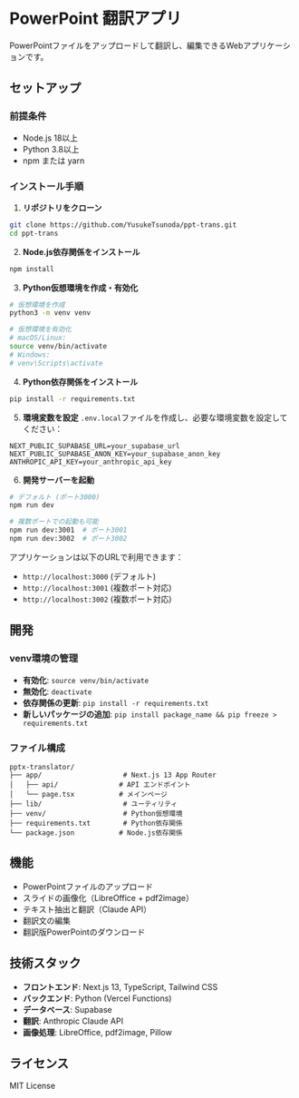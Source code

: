 # PowerPoint 翻訳アプリ

PowerPointファイルをアップロードして翻訳し、編集できるWebアプリケーションです。

## セットアップ

### 前提条件

- Node.js 18以上
- Python 3.8以上
- npm または yarn

### インストール手順

1. **リポジトリをクローン**
```bash
git clone https://github.com/YusukeTsunoda/ppt-trans.git
cd ppt-trans
```

2. **Node.js依存関係をインストール**
```bash
npm install
```

3. **Python仮想環境を作成・有効化**
```bash
# 仮想環境を作成
python3 -m venv venv

# 仮想環境を有効化
# macOS/Linux:
source venv/bin/activate
# Windows:
# venv\Scripts\activate
```

4. **Python依存関係をインストール**
```bash
pip install -r requirements.txt
```

5. **環境変数を設定**
`.env.local`ファイルを作成し、必要な環境変数を設定してください：
```env
NEXT_PUBLIC_SUPABASE_URL=your_supabase_url
NEXT_PUBLIC_SUPABASE_ANON_KEY=your_supabase_anon_key
ANTHROPIC_API_KEY=your_anthropic_api_key
```

6. **開発サーバーを起動**
```bash
# デフォルト (ポート3000)
npm run dev

# 複数ポートでの起動も可能
npm run dev:3001  # ポート3001
npm run dev:3002  # ポート3002
```

アプリケーションは以下のURLで利用できます：
- `http://localhost:3000` (デフォルト)
- `http://localhost:3001` (複数ポート対応)
- `http://localhost:3002` (複数ポート対応)

## 開発

### venv環境の管理

- **有効化**: `source venv/bin/activate`
- **無効化**: `deactivate`
- **依存関係の更新**: `pip install -r requirements.txt`
- **新しいパッケージの追加**: `pip install package_name && pip freeze > requirements.txt`

### ファイル構成

```
pptx-translator/
├── app/                    # Next.js 13 App Router
│   ├── api/               # API エンドポイント
│   └── page.tsx           # メインページ
├── lib/                    # ユーティリティ
├── venv/                   # Python仮想環境
├── requirements.txt        # Python依存関係
└── package.json           # Node.js依存関係
```

## 機能

- PowerPointファイルのアップロード
- スライドの画像化（LibreOffice + pdf2image）
- テキスト抽出と翻訳（Claude API）
- 翻訳文の編集
- 翻訳版PowerPointのダウンロード

## 技術スタック

- **フロントエンド**: Next.js 13, TypeScript, Tailwind CSS
- **バックエンド**: Python (Vercel Functions)
- **データベース**: Supabase
- **翻訳**: Anthropic Claude API
- **画像処理**: LibreOffice, pdf2image, Pillow

## ライセンス

MIT License
